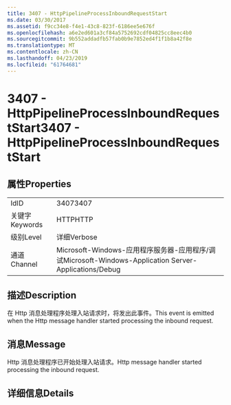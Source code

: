 ```yaml
---
title: 3407 - HttpPipelineProcessInboundRequestStart
ms.date: 03/30/2017
ms.assetid: f9cc34e8-f4e1-43c8-823f-6186ee5e676f
ms.openlocfilehash: a6e2ed601a3cf84a5752692cdf04825cc8eec4b0
ms.sourcegitcommit: 9b552addadfb57fab0b9e7852ed4f1f1b8a42f8e
ms.translationtype: MT
ms.contentlocale: zh-CN
ms.lasthandoff: 04/23/2019
ms.locfileid: "61764681"
---
```

# <a name="3407---httppipelineprocessinboundrequeststart"></a><span data-ttu-id="cbc2d-102">3407 - HttpPipelineProcessInboundRequestStart</span><span class="sxs-lookup"><span data-stu-id="cbc2d-102">3407 - HttpPipelineProcessInboundRequestStart</span></span>
## <a name="properties"></a><span data-ttu-id="cbc2d-103">属性</span><span class="sxs-lookup"><span data-stu-id="cbc2d-103">Properties</span></span>  
  
|||  
|-|-|  
|<span data-ttu-id="cbc2d-104">Id</span><span class="sxs-lookup"><span data-stu-id="cbc2d-104">ID</span></span>|<span data-ttu-id="cbc2d-105">3407</span><span class="sxs-lookup"><span data-stu-id="cbc2d-105">3407</span></span>|  
|<span data-ttu-id="cbc2d-106">关键字</span><span class="sxs-lookup"><span data-stu-id="cbc2d-106">Keywords</span></span>|<span data-ttu-id="cbc2d-107">HTTP</span><span class="sxs-lookup"><span data-stu-id="cbc2d-107">HTTP</span></span>|  
|<span data-ttu-id="cbc2d-108">级别</span><span class="sxs-lookup"><span data-stu-id="cbc2d-108">Level</span></span>|<span data-ttu-id="cbc2d-109">详细</span><span class="sxs-lookup"><span data-stu-id="cbc2d-109">Verbose</span></span>|  
|<span data-ttu-id="cbc2d-110">通道</span><span class="sxs-lookup"><span data-stu-id="cbc2d-110">Channel</span></span>|<span data-ttu-id="cbc2d-111">Microsoft-Windows-应用程序服务器-应用程序/调试</span><span class="sxs-lookup"><span data-stu-id="cbc2d-111">Microsoft-Windows-Application Server-Applications/Debug</span></span>|  
  
## <a name="description"></a><span data-ttu-id="cbc2d-112">描述</span><span class="sxs-lookup"><span data-stu-id="cbc2d-112">Description</span></span>  
 <span data-ttu-id="cbc2d-113">在 Http 消息处理程序处理入站请求时，将发出此事件。</span><span class="sxs-lookup"><span data-stu-id="cbc2d-113">This event is emitted when the Http message handler started processing the inbound request.</span></span>  
  
## <a name="message"></a><span data-ttu-id="cbc2d-114">消息</span><span class="sxs-lookup"><span data-stu-id="cbc2d-114">Message</span></span>  
 <span data-ttu-id="cbc2d-115">Http 消息处理程序已开始处理入站请求。</span><span class="sxs-lookup"><span data-stu-id="cbc2d-115">Http message handler started processing the inbound request.</span></span>  
  
## <a name="details"></a><span data-ttu-id="cbc2d-116">详细信息</span><span class="sxs-lookup"><span data-stu-id="cbc2d-116">Details</span></span>
